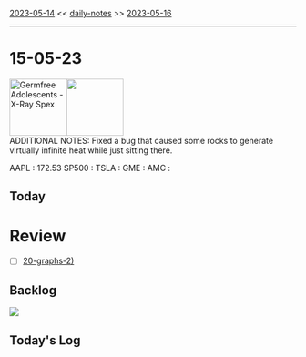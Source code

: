 [2023-05-14](daily_notes/2023-05-14) << [daily-notes](notes/daily-notes.md) >> [2023-05-16](daily_notes/2023-05-16)

---
# 15-05-23
<a href='spotify:album:0eafkMUkZUVKr02M9F4te9'><img src='https://i.scdn.co/image/ab67616d0000b2739020af2f4d04d70a3f8d627f' alt='Germfree Adolescents - X-Ray Spex' height=100></a><img src='https://imgs.xkcd.com/comics/siphon.png' height=100>
<br>ADDITIONAL NOTES: Fixed a bug that caused some rocks to generate virtually infinite heat while just sitting there.

AAPL : 172.53 
SP500 : 
TSLA :
GME :
AMC :

## Today



# Review
- [ ] [20-graphs-2)](notes/20-graphs-2.md)

## Backlog


![](https://i.imgur.com/N8S8mAZ.png)
## Today's Log
